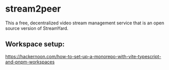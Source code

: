 # stream2peer
This a free, decentralized video stream management service that is an open source version of StreamYard.


## Workspace setup:

https://hackernoon.com/how-to-set-up-a-monorepo-with-vite-typescript-and-pnpm-workspaces